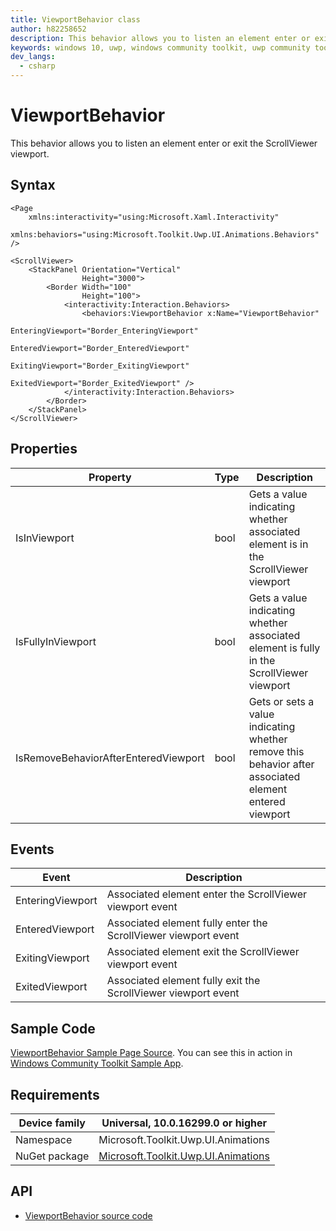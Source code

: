 ```yaml
---
title: ViewportBehavior class
author: h82258652
description: This behavior allows you to listen an element enter or exit the ScrollViewer viewport
keywords: windows 10, uwp, windows community toolkit, uwp community toolkit, uwp toolkit, your control name
dev_langs:
  - csharp
---
```


# ViewportBehavior

This behavior allows you to listen an element enter or exit the ScrollViewer viewport.

## Syntax

```xaml
<Page 
    xmlns:interactivity="using:Microsoft.Xaml.Interactivity"
    xmlns:behaviors="using:Microsoft.Toolkit.Uwp.UI.Animations.Behaviors" />

<ScrollViewer>
    <StackPanel Orientation="Vertical"
                Height="3000">
        <Border Width="100"
                Height="100">
            <interactivity:Interaction.Behaviors>
                <behaviors:ViewportBehavior x:Name="ViewportBehavior"
                                            EnteringViewport="Border_EnteringViewport"
                                            EnteredViewport="Border_EnteredViewport"
                                            ExitingViewport="Border_ExitingViewport"
                                            ExitedViewport="Border_ExitedViewport" />
            </interactivity:Interaction.Behaviors>
        </Border>
    </StackPanel>
</ScrollViewer>
```

## Properties

| Property | Type | Description |
| -- | -- | -- |
| IsInViewport | bool | Gets a value indicating whether associated element is in the ScrollViewer viewport |
| IsFullyInViewport | bool | Gets a value indicating whether associated element is fully in the ScrollViewer viewport |
| IsRemoveBehaviorAfterEnteredViewport | bool | Gets or sets a value indicating whether remove this behavior after associated element entered viewport |

## Events

| Event | Description |
| -- | -- |
| EnteringViewport | Associated element enter the ScrollViewer viewport event |
| EnteredViewport | Associated element fully enter the ScrollViewer viewport event |
| ExitingViewport | Associated element exit the ScrollViewer viewport event |
| ExitedViewport | Associated element fully exit the ScrollViewer viewport event |

## Sample Code

[ViewportBehavior Sample Page Source](https://github.com/Microsoft/WindowsCommunityToolkit//tree/master/Microsoft.Toolkit.Uwp.SampleApp/SamplePages/ViewportBehavior). You can see this in action in [Windows Community Toolkit Sample App](https://www.microsoft.com/store/apps/9NBLGGH4TLCQ).

## Requirements

| Device family | Universal, 10.0.16299.0 or higher   |
| ---------------------------------------------------------------- | ----------------------------------- |
| Namespace                                                        | Microsoft.Toolkit.Uwp.UI.Animations |
| NuGet package | [Microsoft.Toolkit.Uwp.UI.Animations](https://www.nuget.org/packages/Microsoft.Toolkit.Uwp.UI.Animations/) |

## API

* [ViewportBehavior source code](https://github.com/Microsoft/WindowsCommunityToolkit/tree/master/Microsoft.Toolkit.Uwp.UI.Animations/Behaviors/ViewportBehavior.cs)

